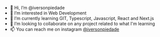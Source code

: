 - 👋 Hi, I’m @iversonpiedade
- 👀 I’m interested in Web Development
- 🌱 I’m currently learning GIT, Typescript, Javascript, React and Next.js
- 💞️ I’m looking to collaborate on any project related to what I'm learning
- 📫 You can reach me on instagram [@iversonpiedade](https://instagram.com/@iversonpiedade)

<!---
iversonpiedade/iversonpiedade is a ✨ special ✨ repository because its `README.md` (this file) appears on your GitHub profile.
You can click the Preview link to take a look at your changes.
--->
